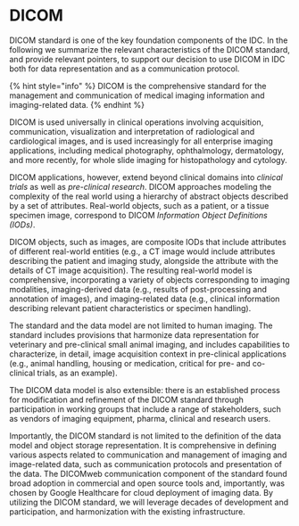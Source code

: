 # DICOM

DICOM standard is one of the key foundation components of the IDC. In the following we summarize the relevant characteristics of the DICOM standard, and provide relevant pointers, to support our decision to use DICOM in IDC both for data representation and as a communication protocol.

{% hint style="info" %}
DICOM is the comprehensive standard for the management and communication of medical imaging information and imaging-related data.
{% endhint %}

DICOM is used universally in clinical operations involving acquisition, communication, visualization and interpretation of radiological and cardiological images, and is used increasingly for all enterprise imaging applications, including medical photography, ophthalmology, dermatology, and more recently, for whole slide imaging for histopathology and cytology.

DICOM applications, however, extend beyond clinical domains into _clinical trials_ as well as _pre-clinical research_. DICOM approaches modeling the complexity of the real world using a hierarchy of abstract objects described by a set of attributes. Real-world objects, such as a patient, or a tissue specimen image, correspond to DICOM _Information Object Definitions \(IODs\)_.

DICOM objects, such as images, are composite IODs that include attributes of different real-world entities \(e.g., a CT image would include attributes describing the patient and imaging study, alongside the attribute with the details of CT image acquisition\). The resulting real-world model is comprehensive, incorporating a variety of objects corresponding to imaging modalities, imaging-derived data \(e.g., results of post-processing and annotation of images\), and imaging-related data \(e.g., clinical information describing relevant patient characteristics or specimen handling\).

The standard and the data model are not limited to human imaging. The standard includes provisions that harmonize data representation for veterinary and pre-clinical small animal imaging, and includes capabilities to characterize, in detail, image acquisition context in pre-clinical applications \(e.g., animal handling, housing or medication, critical for pre- and co-clinical trials, as an example\).

The DICOM data model is also extensible: there is an established process for modification and refinement of the DICOM standard through participation in working groups that include a range of stakeholders, such as vendors of imaging equipment, pharma, clinical and research users.

Importantly, the DICOM standard is not limited to the definition of the data model and object storage representation. It is comprehensive in defining various aspects related to communication and management of imaging and image-related data, such as communication protocols and presentation of the data. The DICOMweb communication component of the standard found broad adoption in commercial and open source tools and, importantly, was chosen by Google Healthcare for cloud deployment of imaging data. By utilizing the DICOM standard, we will leverage decades of development and participation, and harmonization with the existing infrastructure.

